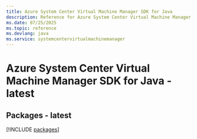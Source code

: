 ```yaml
---
title: Azure System Center Virtual Machine Manager SDK for Java
description: Reference for Azure System Center Virtual Machine Manager SDK for Java
ms.date: 07/25/2025
ms.topic: reference
ms.devlang: java
ms.service: systemcentervirtualmachinemanager
---
```

# Azure System Center Virtual Machine Manager SDK for Java - latest
## Packages - latest
[!INCLUDE [packages](system-center-virtual-machine-manager-index.md)]